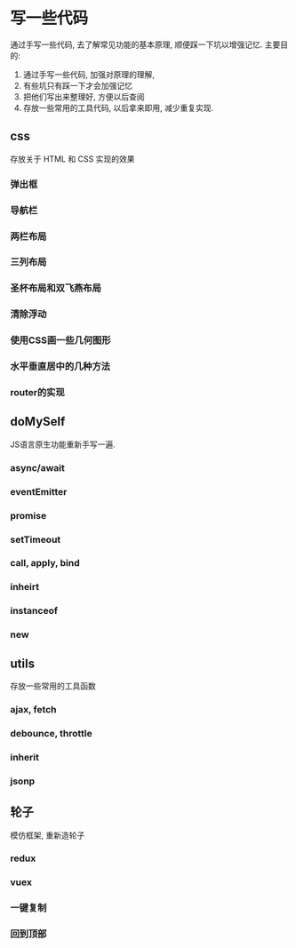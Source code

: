 # 写一些代码
通过手写一些代码, 去了解常见功能的基本原理, 顺便踩一下坑以增强记忆.
主要目的:
1. 通过手写一些代码, 加强对原理的理解, 
2. 有些坑只有踩一下才会加强记忆
3. 把他们写出来整理好, 方便以后查阅
4. 存放一些常用的工具代码, 以后拿来即用, 减少重复实现.

## css
存放关于 HTML 和 CSS 实现的效果

### 弹出框

### 导航栏

### 两栏布局

### 三列布局

### 圣杯布局和双飞燕布局

### 清除浮动

### 使用CSS画一些几何图形

### 水平垂直居中的几种方法

### router的实现


## doMySelf
JS语言原生功能重新手写一遍.

### async/await

### eventEmitter

### promise

### setTimeout

### call, apply, bind

### inheirt

### instanceof

### new


## utils
存放一些常用的工具函数

### ajax, fetch

### debounce, throttle

### inherit

### jsonp

## 轮子
模仿框架, 重新造轮子

### redux

### vuex

### 一键复制

### 回到顶部